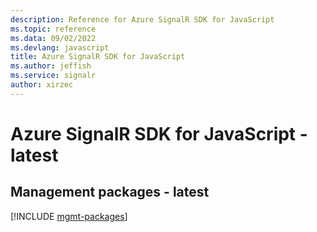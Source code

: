 ```yaml
---
description: Reference for Azure SignalR SDK for JavaScript
ms.topic: reference
ms.data: 09/02/2022
ms.devlang: javascript
title: Azure SignalR SDK for JavaScript
ms.author: jeffish
ms.service: signalr
author: xirzec
---
```

# Azure SignalR SDK for JavaScript - latest

## Management packages - latest
[!INCLUDE [mgmt-packages](signalr-mgmt-index.md)]